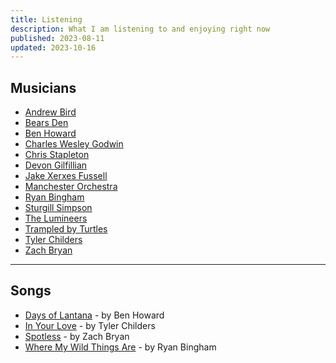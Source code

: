 ```yaml
---
title: Listening
description: What I am listening to and enjoying right now
published: 2023-08-11
updated: 2023-10-16
---
```


## Musicians

- [Andrew Bird](https://www.youtube.com/@andrewbirdmusic)
- [Bears Den](https://www.youtube.com/@bearsdenmusic)
- [Ben Howard](https://www.youtube.com/channel/UC7P46taO0CdI8Gy44P1X2yA)
- [Charles Wesley Godwin](https://www.youtube.com/channel/UCJCxcREP5KsQrFgNATnYPWg)
- [Chris Stapleton](https://www.youtube.com/@chrisstapleton)
- [Devon Gilfillian](https://www.youtube.com/@DevonGilfillian)
- [Jake Xerxes Fussell](https://www.youtube.com/channel/UCb7Cc1suIkrnKTbI407id2A)
- [Manchester Orchestra](https://www.youtube.com/channel/UCxi28TQABtfZ0pfvMVozD7Q)
- [Ryan Bingham](https://www.youtube.com/@ryanbingham)
- [Sturgill Simpson](https://www.youtube.com/@sturgillsimpson)
- [The Lumineers](https://www.youtube.com/channel/UCB7P9Hr5BYB5Mkxau6t3Sgw)
- [Trampled by Turtles](https://www.youtube.com/@tbtduluth)
- [Tyler Childers](https://www.youtube.com/@tylerchilders)
- [Zach Bryan](https://www.youtube.com/channel/UCwK3C8Vgphad4PweezfUBAQ)

---

## Songs

- [Days of Lantana](https://www.youtube.com/watch?v=U1BezmtNuKE) - by Ben Howard
- [In Your Love](https://www.youtube.com/watch?v=II-L8Hq0_i4) - by Tyler Childers
- [Spotless](https://www.youtube.com/watch?v=vhAEk-j-FGo) - by Zach Bryan
- [Where My Wild Things Are](https://www.youtube.com/watch?v=vyvar_KtvsE) - by Ryan Bingham
